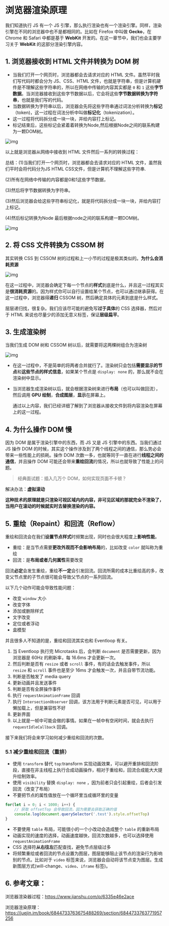 # 浏览器渲染原理

我们知道执行 JS 有一个 JS 引擎，那么执行渲染也有一个渲染引擎。同样，渲染引擎在不同的浏览器中也不是都相同的。比如在 Firefox 中叫做 **Gecko**，在 Chrome 和 Safari 中都是基于 **WebKit** 开发的。在这一章节中，我们也会主要学习关于 **WebKit** 的这部分渲染引擎内容。

## 1. 浏览器接收到 HTML 文件并转换为 DOM 树

- 当我们打开一个网页时，浏览器都会去请求对应的 HTML 文件。虽然平时我们写代码时都会分为 JS、CSS、HTML 文件，也就是字符串，但是计算机硬件是不理解这些字符串的，所以在网络中传输的内容其实都是 `0` 和 `1` 这些**字节数据**。当浏览器接收到这些字节数据以后，它会将这些**字节数据转换为字符串**，也就是我们写的代码。
- 当数据转换为字符串以后，浏览器会先将这些字符串通过词法分析转换为**标记**（token)，这一过程在词法分析中叫做**标记化**（tokenization）。
- 这一过程将代码拆分成一块一块，并给内容打上标记。
- 标记结束后，这些标记会紧着着转换为Node,然后根据Node之间的联系构建为一颗DOM树。

![img](https://user-gold-cdn.xitu.io/2018/11/27/1675416cbea98c3c?imageView2/0/w/1280/h/960/format/webp/ignore-error/1)

以上就是浏览器从网络中接收到 HTML 文件然后一系列的转换过程：

总结：(1)当我们打开一个网页时，浏览器都会去请求对应的 HTML 文件，虽然我们平时会将代码分为JS HTML CSS文件，但是计算机不理解这些字符串.

(2)所有在网络中传输的内容都是0和1这些字节数据，

(3)然后将字节数据转换为字符串。

(3)然后浏览器会给这些字符串标记化，就是将代码拆分成一块一块，并给内容打上标记。

(4)然后标记转换为Node 最后根据node之间的联系构建一颗DOM树。

![img](https://user-gold-cdn.xitu.io/2018/11/27/167542b09875a74a?imageslim)

## 2. 将 CSS 文件转换为 CSSOM 树

其实转换 CSS 到 CSSOM 树的过程和上一小节的过程是极其类似的。**为什么会消耗资源**

![img](https://user-gold-cdn.xitu.io/2018/11/27/167542a9af5f193f?imageView2/0/w/1280/h/960/format/webp/ignore-error/1)

在这一过程中，浏览器会确定下每一个节点的**样式**到底是什么，并且这一过程其实是**很消耗资源**的。因为样式你可以自行设置给某个节点，也可以通过继承获得。在这一过程中，浏览器得**递归** CSSOM 树，然后确定具体的元素到底是什么样式。

层层递归找，很复杂。我们应该尽可能的避免写**过于具体**的 CSS 选择器，然后对于 HTML 来说也尽量少的添加无意义标签，保证**层级扁平**。

## 3. 生成渲染树

当我们生成 DOM 树和 CSSOM 树以后，就需要将这两棵树组合为渲染树

![img](https://user-gold-cdn.xitu.io/2018/11/27/16754488529c48bd?imageView2/0/w/1280/h/960/format/webp/ignore-error/1)

- 在这一过程中，不是简单的将两者合并就行了。渲染树只会包括**需要显示的节点**和**这些节点的样式信息**，如果某个节点是 `display: none` 的，那么就不会在渲染树中显示。

- 当浏览器生成渲染树以后，就会根据渲染树来进行**布局**（也可以叫做回流），然后调用 **GPU 绘制**，**合成图层**，**显示**在屏幕上。

  

  通过以上内容，我们已经详细了解到了浏览器从接收文件到将内容渲染在屏幕上的这一过程。

## 4. 为什么操作 DOM 慢

因为 DOM 是属于渲染引擎中的东西，而 JS 又是 JS 引擎中的东西。当我们通过 JS 操作 DOM 的时候，其实这个操作涉及到了两个线程之间的通信，那么势必会带来一些性能上的损耗。操作 DOM 次数一多，也就等同于一直在进行**线程之间的通信**，并且操作 DOM 可能还会带来**重绘回流**的情况，所以也就导致了性能上的问题。

> 经典面试题：插入几万个 DOM，如何实现页面不卡顿？

解决办法：**虚拟滚动**

**这种技术的原理就是只渲染可视区域内的内容，非可见区域的那就完全不渲染了，当用户在滚动的时候就实时去替换渲染的内容。**

## 5. 重绘（Repaint）和回流（Reflow）

重绘和回流会在我们**设置节点样式**时频繁出现，同时也会很大程度上**影响性能**。

- 重绘：是当节点需要**更改外观而不会影响布局**的，比如改变 `color` 就叫称为重绘
- 回流：是**布局或者几何属性**需要改变 

回流**必定**会发生重绘，重绘**不一定**会引发回流。回流所需的成本比重绘高的多，改变父节点里的子节点很可能会导致父节点的一系列回流。

以下几个动作可能会导致性能问题：

- 改变 `window` 大小
- 改变字体
- 添加或删除样式
- 文字改变
- 定位或者浮动
- 盒模型

并且很多人不知道的是，重绘和回流其实也和 Eventloop 有关。

1. 当 Eventloop 执行完 Microtasks 后，会判断 `document` 是否需要更新，因为浏览器是 60Hz 的刷新率，每 16.6ms 才会更新一次。
2. 然后判断是否有 `resize` 或者 `scroll` 事件，有的话会去触发事件，所以 `resize` 和 `scroll` 事件也是至少 16ms 才会触发一次，并且自带节流功能。
3. 判断是否触发了 media query
4. 更新动画并且发送事件
5. 判断是否有全屏操作事件
6. 执行 `requestAnimationFrame` 回调
7. 执行 `IntersectionObserver` 回调，该方法用于判断元素是否可见，可以用于懒加载上，但是兼容性不好
8. 更新界面
9. 以上就是一帧中可能会做的事情。如果在一帧中有空闲时间，就会去执行 `requestIdleCallback` 回调。

接下来我们将会来学习如何减少重绘和回流的次数。

### 5.1 减少重绘和回流（重排）

- 使用 `transform` 替代 `top`:transform 实现动画效果，可以避开重排和回流阶段，直接在非主线程上执行合成动画操作，相对于重绘和，回流合成能大大提升绘制效率。
- 使用 `visibility` 替换 `display: none` ，因为前者只会引起重绘，后者会引发回流（改变了布局）
- 不要把节点的属性值放在一个循环里当成循环里的变量

```javascript
for(let i = 0; i < 1000; i++) {
    // 获取 offsetTop 会导致回流，因为需要去获取正确的值
    console.log(document.querySelector('.test').style.offsetTop)
}
```

- 不要使用 `table` 布局，可能很小的一个小改动会造成整个 `table` 的重新布局
- 动画实现的速度的选择，动画速度越快，回流次数越多，也可以选择使用 `requestAnimationFrame`
- CSS 选择符**从右往左**匹配查找，避免节点层级过多
- 将频繁重绘或者回流的节点设置为图层，图层能够阻止该节点的渲染行为影响别的节点。比如对于 `video` 标签来说，浏览器会自动将该节点变为图层。生成新图层方式(will-change、`video`、`iframe` 标签)。

## 6. 参考文章：

浏览器渲染器过程：https://www.jianshu.com/p/6335e46e2ace

浏览器渲染原理：https://juejin.im/book/6844733763675488269/section/6844733763771957256

